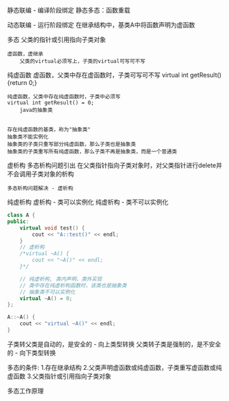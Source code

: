 


静态联编 - 编译阶段绑定
    静态多态：函数重载

动态联编 - 运行阶段绑定
    在继承结构中，基类A中将函数声明为虚函数



多态
    父类的指针或引用指向子类对象

    虚函数，虚继承
        父类的virtual必须写上，子类的virtual可写可不写



纯虚函数
    虚函数，父类中存在虚函数时，子类可写可不写
    virtual int getResult() {return 0;}

    纯虚函数，父类中存在纯虚函数时，子类中必须写
    virtual int getResult() = 0;
        java的抽象类


    存在纯虚函数的基类，称为"抽象类"
    抽象类不能实例化
    抽象类的子类只重写部分纯虚函数，那么子类也是抽象类
    抽象类的子类重写所有纯虚函数，那么子类不再是抽象类，而是一个普通类



虚析构
    多态析构问题引出
        在父类指针指向子类对象时，对父类指针进行delete并不会调用子类对象的析构

    多态析构问题解决 - 虚析构



纯虚析构
    虚析构 - 类可以实例化
    纯虚析构 - 类不可以实例化

```c++
class A {
public:
    virtual void test() {
        cout << "A::test()" << endl;
    }
    // 虚析构
    /*virtual ~A() {
        cout << "~A()" << endl;
    }*/

    // 纯虚析构, 类内声明，类外实现
    // 类中存在纯虚析构函数时，该类也是抽象类
    // 抽象类不可以实例化
    virtual ~A() = 0;
};

A::~A() {
    cout << "virtual ~A()" << endl;
}
```



子类转父类是自动的，是安全的 - 向上类型转换
父类转子类是强制的，是不安全的 - 向下类型转换

多态的条件: 
    1.存在继承结构
    2.父类声明虚函数或纯虚函数，子类重写虚函数或纯虚函数
    3.父类指针或引用指向子类对象



多态工作原理


